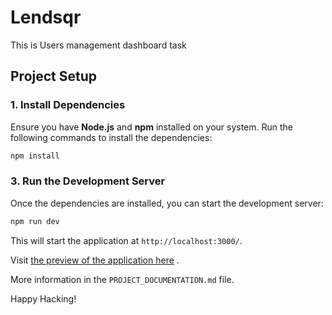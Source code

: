 
# Lendsqr

  This is Users management dashboard task

## Project Setup

### 1. Install Dependencies
Ensure you have **Node.js** and **npm** installed on your system. Run the following commands to install the dependencies:
```bash
npm install
```

### 3. Run the Development Server
Once the dependencies are installed, you can start the development server:
```bash
npm run dev
```
This will start the application at `http://localhost:3000/`.

Visit [the preview of the application here](https://okoye-victor-chibuzo-lendsqr-fe-test.vercel.app/) .

More information in the `PROJECT_DOCUMENTATION.md` file.

Happy Hacking!